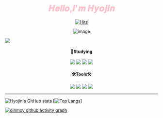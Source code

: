 <div align="center">
 <h1><span style="color:pink">𝑯𝒆𝒍𝒍𝒐,𝑰'𝒎 𝑯𝒚𝒐𝒋𝒊𝒏</span></h1> 
</div>

<div align="center">

[![Hits](https://hits.seeyoufarm.com/api/count/incr/badge.svg?url=https%3A%2F%2Fgithub.com%2Fgjbae1212%2Fhit-counter&count_bg=%23E5A9DD&title_bg=%23555555&icon=furrynetwork.svg&icon_color=%23FFFFFF&title=hits&edge_flat=false)](https://hits.seeyoufarm.com)

</div>

<div align="center">

![image](https://user-images.githubusercontent.com/111869216/190530426-a871fbfc-1b5e-4643-ae43-c554dbe31e79.png)

</div>

<a href="[[(https://www.instagram.com/)]" target="_blank"><img src="https://img.shields.io/badge/뱃지레이블-배경색?style=뱃지모양&logo=로고&logoColor=로고색상"/></a>

<div align="center">
<h4> 📑Studying</h4>
<img src="https://img.shields.io/badge/C-A5CD39?style=flat-square&logo=C&logoColor=000000"/> <img src="https://img.shields.io/badge/HTML5-E34F26?style=flat-square&logo=HTML5&logoColor=000000"/> <img src="https://img.shields.io/badge/CSS3-1572B6?style=flat-square&logo=CSS3&logoColor=000000"/>   <img src="https://img.shields.io/badge/JAVA-40AEF0?style=flat-square&logo=JAVA&logoColor=000000"/>
</div>


<div align="center">
<h4> 🛠️Tools🛠️ </h4>
<img src="https://img.shields.io/badge/Eclipse IDE-73C3D5?style=flat-square&logo=Eclipse IDE&logoColor=000000"/> <img src="https://img.shields.io/badge/Visual Studio-5C2D91?style=flat-square&logo=Visual Studio&logoColor=000000"/> <img src="https://img.shields.io/badge/Visual Studio Code-007ACC?style=flat-square&logo=Visual Studio Code&logoColor=000000"/> <img src="https://img.shields.io/badge/IntelliJ IDEA-F7A81B?style=flat-square&logo=IntelliJ IDEA&logoColor=000000"/> 
</div>   

***

![Hyojin's GitHub stats](https://github-readme-stats.vercel.app/api?username=hyojin&show_icons=true&theme=omni) [![Top Langs](https://github-readme-stats.vercel.app/api/top-langs/?username=hyojin&layout=compact&theme=omni)]



 [![dinmoy github activity graph](https://activity-graph.herokuapp.com/graph?username=hyojin&theme=synthwave)](https://github.com/hyojin/github-readme-activity-graph)
 

